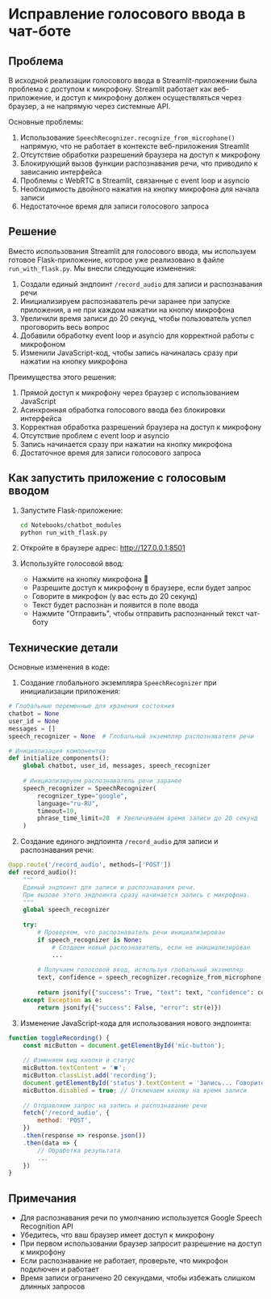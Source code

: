 # Исправление голосового ввода в чат-боте

## Проблема

В исходной реализации голосового ввода в Streamlit-приложении была проблема с доступом к микрофону. Streamlit работает как веб-приложение, и доступ к микрофону должен осуществляться через браузер, а не напрямую через системные API.

Основные проблемы:
1. Использование `SpeechRecognizer.recognize_from_microphone()` напрямую, что не работает в контексте веб-приложения Streamlit
2. Отсутствие обработки разрешений браузера на доступ к микрофону
3. Блокирующий вызов функции распознавания речи, что приводило к зависанию интерфейса
4. Проблемы с WebRTC в Streamlit, связанные с event loop и asyncio
5. Необходимость двойного нажатия на кнопку микрофона для начала записи
6. Недостаточное время для записи голосового запроса

## Решение

Вместо использования Streamlit для голосового ввода, мы используем готовое Flask-приложение, которое уже реализовано в файле `run_with_flask.py`. Мы внесли следующие изменения:

1. Создали единый эндпоинт `/record_audio` для записи и распознавания речи
2. Инициализируем распознаватель речи заранее при запуске приложения, а не при каждом нажатии на кнопку микрофона
3. Увеличили время записи до 20 секунд, чтобы пользователь успел проговорить весь вопрос
4. Добавили обработку event loop и asyncio для корректной работы с микрофоном
5. Изменили JavaScript-код, чтобы запись начиналась сразу при нажатии на кнопку микрофона

Преимущества этого решения:
1. Прямой доступ к микрофону через браузер с использованием JavaScript
2. Асинхронная обработка голосового ввода без блокировки интерфейса
3. Корректная обработка разрешений браузера на доступ к микрофону
4. Отсутствие проблем с event loop и asyncio
5. Запись начинается сразу при нажатии на кнопку микрофона
6. Достаточное время для записи голосового запроса

## Как запустить приложение с голосовым вводом

1. Запустите Flask-приложение:
   ```bash
   cd Notebooks/chatbot_modules
   python run_with_flask.py
   ```

2. Откройте в браузере адрес: http://127.0.0.1:8501

3. Используйте голосовой ввод:
   - Нажмите на кнопку микрофона 🎤
   - Разрешите доступ к микрофону в браузере, если будет запрос
   - Говорите в микрофон (у вас есть до 20 секунд)
   - Текст будет распознан и появится в поле ввода
   - Нажмите "Отправить", чтобы отправить распознанный текст чат-боту

## Технические детали

Основные изменения в коде:

1. Создание глобального экземпляра `SpeechRecognizer` при инициализации приложения:
```python
# Глобальные переменные для хранения состояния
chatbot = None
user_id = None
messages = []
speech_recognizer = None  # Глобальный экземпляр распознавателя речи

# Инициализация компонентов
def initialize_components():
    global chatbot, user_id, messages, speech_recognizer
    
    # Инициализируем распознаватель речи заранее
    speech_recognizer = SpeechRecognizer(
        recognizer_type="google",
        language="ru-RU",
        timeout=10,
        phrase_time_limit=20  # Увеличиваем время записи до 20 секунд
    )
```

2. Создание единого эндпоинта `/record_audio` для записи и распознавания речи:
```python
@app.route('/record_audio', methods=['POST'])
def record_audio():
    """
    Единый эндпоинт для записи и распознавания речи.
    При вызове этого эндпоинта сразу начинается запись с микрофона.
    """
    global speech_recognizer
    
    try:
        # Проверяем, что распознаватель речи инициализирован
        if speech_recognizer is None:
            # Создаем новый распознаватель, если не инициализирован
            ...
        
        # Получаем голосовой ввод, используя глобальный экземпляр
        text, confidence = speech_recognizer.recognize_from_microphone()
        
        return jsonify({"success": True, "text": text, "confidence": confidence})
    except Exception as e:
        return jsonify({"success": False, "error": str(e)})
```

3. Изменение JavaScript-кода для использования нового эндпоинта:
```javascript
function toggleRecording() {
    const micButton = document.getElementById('mic-button');
    
    // Изменяем вид кнопки и статус
    micButton.textContent = '⏹️';
    micButton.classList.add('recording');
    document.getElementById('status').textContent = 'Запись... Говорите сейчас (до 20 секунд). Нажмите на ⏹️ для остановки.';
    micButton.disabled = true; // Отключаем кнопку на время записи
    
    // Отправляем запрос на запись и распознавание речи
    fetch('/record_audio', {
        method: 'POST',
    })
    .then(response => response.json())
    .then(data => {
        // Обработка результата
        ...
    })
}
```

## Примечания

- Для распознавания речи по умолчанию используется Google Speech Recognition API
- Убедитесь, что ваш браузер имеет доступ к микрофону
- При первом использовании браузер запросит разрешение на доступ к микрофону
- Если распознавание не работает, проверьте, что микрофон подключен и работает
- Время записи ограничено 20 секундами, чтобы избежать слишком длинных запросов